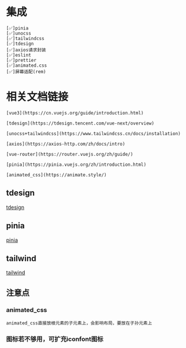 # 集成
    [✅]pinia
    [✅]unocss
    [✅]tailwindcss
    [✅]tdesign
    [✅]axios请求封装
    [✅]eslint
    [✅]prettier
    [✅]animated.css
    [✅]屏幕适配(rem)
# 相关文档链接
    [vue3](https://cn.vuejs.org/guide/introduction.html)

    [tdesign](https://tdesign.tencent.com/vue-next/overview) 

    [unocss+tailwindcss](https://www.tailwindcss.cn/docs/installation) 

    [axios](https://axios-http.com/zh/docs/intro) 

    [vue-router](https://router.vuejs.org/zh/guide/) 

    [pinia](https://pinia.vuejs.org/zh/introduction.html) 

    [animated_css](https://animate.style/)

## tdesign
[tdesign](https://tdesign.tencent.com/vue-next/overview)

## pinia
[pinia](https://pinia.vuejs.org/zh/introduction.html)

## tailwind
[tailwind](https://www.tailwindcss.cn/)


## 注意点
### animated_css 
    animated_css直接放根元素的子元素上，会影响布局，要放在子孙元素上

### 图标若不够用，可扩充iconfont图标

